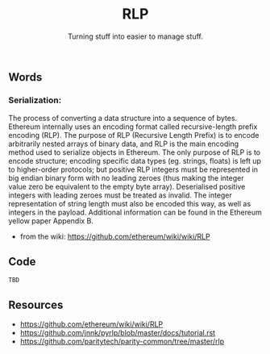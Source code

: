 <div align="center">
    <h1 align="center">
        RLP
    </h1>
    <p align="center">
        Turning stuff into easier to manage stuff.
    </p>
</div>
<br>

## Words

### Serialization:
The process of converting a data structure into a sequence of bytes. Ethereum internally uses an encoding format called recursive-length prefix encoding (RLP). The purpose of RLP (Recursive Length Prefix) is to encode arbitrarily nested arrays of binary data, and RLP is the main encoding method used to serialize objects in Ethereum. The only purpose of RLP is to encode structure; encoding specific data types (eg. strings, floats) is left up to higher-order protocols; but positive RLP integers must be represented in big endian binary form with no leading zeroes (thus making the integer value zero be equivalent to the empty byte array). Deserialised positive integers with leading zeroes must be treated as invalid. The integer representation of string length must also be encoded this way, as well as integers in the payload. Additional information can be found in the Ethereum yellow paper Appendix B.
- from the wiki: https://github.com/ethereum/wiki/wiki/RLP


## Code
```rust, ignore
TBD
```


## Resources
- https://github.com/ethereum/wiki/wiki/RLP
- https://github.com/jnnk/pyrlp/blob/master/docs/tutorial.rst
- https://github.com/paritytech/parity-common/tree/master/rlp
